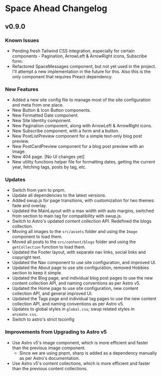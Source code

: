 # Space Ahead Changelog

## v0.9.0

### Known Issues

- Pending fresh Tailwind CSS integration, especially for certain components - Pagination, ArrowLeft & ArrowRight icons, Subscribe form.
- Refactored SpaceMessages component, but not yet used in the project. I'll attempt a new implementation in the future for this. Also this is the only component that requires Preact dependency.

### New Features

- Added a new site config file to manage most of the site configuration and meta from one place.
- New Button & Icon Button components.
- New Formatted Date component.
- New Site Identity component.
- New Pagination component, along with ArrowLeft & ArrowRight icons.
- New Subscribe component, with a form and a button.
- New PostListPreview component for a simple text-only blog post preview.
- New PostCardPreview component for a blog post preview with an image.
- New 404 page. [No UI changes yet]
- New utility functions helper file for formatting dates, getting the current year, fetching tags, posts by tag, etc.

### Updates

- Switch from yarn to pnpm.
- Update all dependencies to the latest versions.
- Added swup.js for page transitions, with customization for two themes: fade and overlay.
- Updated the MainLayout with a max width with auto margins, switched from section to main tag for compatibility with swup.js.
- Switch to Astro's updated content collection API. Redefined the blogs collection.
- Moving all images to the `src/assets` folder and using the `Image` component to load them.
- Moved all posts to the `src/content/blogs` folder and using the `getCollection` function to load them.
- Updated the Footer layout, with separate nav links, social links and copyright text.
- Updated the Nav component to use site configuration, and improved UI.
- Updated the About page to use site configuration, removed Hobbies section to keep it simple.
- Updated the Blog page, and individual blog post pages to use the new content collection API, and naming conventions as per Astro v5.
- Updated the Home page to use site configuration, new content collection API, and general improved UI.
- Updated the Tags page and individual tag pages to use the new content collection API, and naming conventions as per Astro v5.
- Updates to global styles in `global.css`; swup related styles in `animate.css`.
- Switch to astro's strict tsconfig

### Improvements from Upgrading to Astro v5

- Use Astro v5's image component, which is more efficient and faster than the previous image component.
  - Since we are using pnpm, sharp is added as a dependency manually as per Astro's documentation.
- Use Astro v5's content collections, which is more efficient and faster than the previous content collections.
